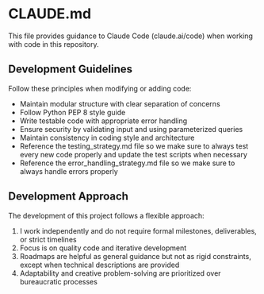 # CLAUDE.md

This file provides guidance to Claude Code (claude.ai/code) when working with code in this repository.

## Development Guidelines

Follow these principles when modifying or adding code:
- Maintain modular structure with clear separation of concerns
- Follow Python PEP 8 style guide
- Write testable code with appropriate error handling
- Ensure security by validating input and using parameterized queries
- Maintain consistency in coding style and architecture
- Reference the testing_strategy.md file so we make sure to always test every new code properly and update the test scripts when necessary
- Reference the error_handling_strategy.md file so we make sure to always handle errors properly

## Development Approach

The development of this project follows a flexible approach:
1. I work independently and do not require formal milestones, deliverables, or strict timelines
2. Focus is on quality code and iterative development
3. Roadmaps are helpful as general guidance but not as rigid constraints, except when technical descriptions are provided
4. Adaptability and creative problem-solving are prioritized over bureaucratic processes
